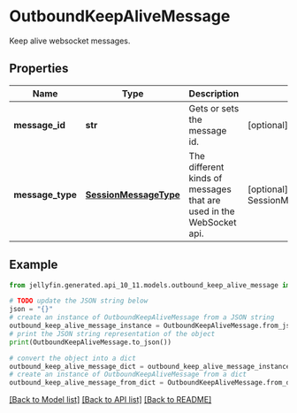 # OutboundKeepAliveMessage

Keep alive websocket messages.

## Properties

Name | Type | Description | Notes
------------ | ------------- | ------------- | -------------
**message_id** | **str** | Gets or sets the message id. | [optional] 
**message_type** | [**SessionMessageType**](SessionMessageType.md) | The different kinds of messages that are used in the WebSocket api. | [optional] [readonly] [default to SessionMessageType.KEEPALIVE]

## Example

```python
from jellyfin.generated.api_10_11.models.outbound_keep_alive_message import OutboundKeepAliveMessage

# TODO update the JSON string below
json = "{}"
# create an instance of OutboundKeepAliveMessage from a JSON string
outbound_keep_alive_message_instance = OutboundKeepAliveMessage.from_json(json)
# print the JSON string representation of the object
print(OutboundKeepAliveMessage.to_json())

# convert the object into a dict
outbound_keep_alive_message_dict = outbound_keep_alive_message_instance.to_dict()
# create an instance of OutboundKeepAliveMessage from a dict
outbound_keep_alive_message_from_dict = OutboundKeepAliveMessage.from_dict(outbound_keep_alive_message_dict)
```
[[Back to Model list]](README.md#documentation-for-models) [[Back to API list]](README.md#documentation-for-api-endpoints) [[Back to README]](README.md)


